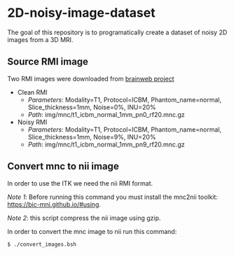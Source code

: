 # 2D-noisy-image-dataset

The goal of this repository is to programatically create a dataset of noisy 2D images from a 3D MRI.

## Source RMI image

Two RMI images were downloaded from [brainweb project](https://brainweb.bic.mni.mcgill.ca/selection_normal.html)
- Clean RMI
  - *Parameters*: Modality=T1, Protocol=ICBM, Phantom_name=normal, Slice_thickness=1mm, Noise=0%, INU=20%
  - *Path*: img/mnc/t1_icbm_normal_1mm_pn0_rf20.mnc.gz
- Noisy RMI
  - *Parameters*: Modality=T1, Protocol=ICBM, Phantom_name=normal, Slice_thickness=1mm, Noise=9%, INU=20%
  - *Path*: img/mnc/t1_icbm_normal_1mm_pn9_rf20.mnc.gz

## Convert mnc to nii image

In order to use the ITK we need the nii RMI format.

*Note 1*: Before running this command you must install the mnc2nii toolkit: https://bic-mni.github.io/#using.

*Note 2*: this script compress the nii image using gzip.

In order to convert the mnc image to nii run this command: 
```bash
$ ./convert_images.bsh
```
